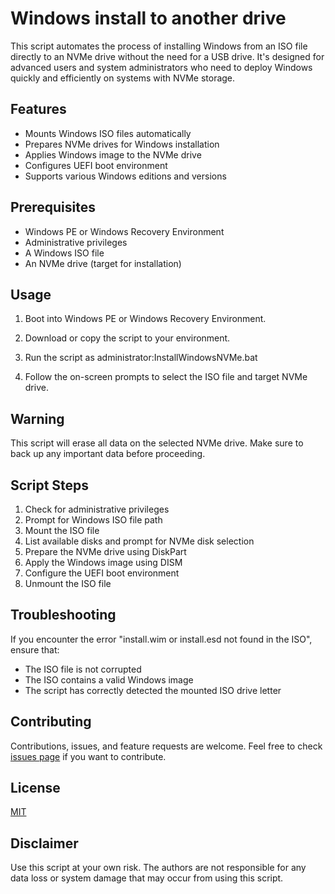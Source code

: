 # Windows install to another drive

This script automates the process of installing Windows from an ISO file directly to an NVMe drive without the need for a USB drive. It's designed for advanced users and system administrators who need to deploy Windows quickly and efficiently on systems with NVMe storage.

## Features

- Mounts Windows ISO files automatically
- Prepares NVMe drives for Windows installation
- Applies Windows image to the NVMe drive
- Configures UEFI boot environment
- Supports various Windows editions and versions

## Prerequisites

- Windows PE or Windows Recovery Environment
- Administrative privileges
- A Windows ISO file
- An NVMe drive (target for installation)

## Usage

1. Boot into Windows PE or Windows Recovery Environment.
2. Download or copy the script to your environment.
3. Run the script as administrator:InstallWindowsNVMe.bat


4. Follow the on-screen prompts to select the ISO file and target NVMe drive.

## Warning

This script will erase all data on the selected NVMe drive. Make sure to back up any important data before proceeding.

## Script Steps

1. Check for administrative privileges
2. Prompt for Windows ISO file path
3. Mount the ISO file
4. List available disks and prompt for NVMe disk selection
5. Prepare the NVMe drive using DiskPart
6. Apply the Windows image using DISM
7. Configure the UEFI boot environment
8. Unmount the ISO file

## Troubleshooting

If you encounter the error "install.wim or install.esd not found in the ISO", ensure that:
- The ISO file is not corrupted
- The ISO contains a valid Windows image
- The script has correctly detected the mounted ISO drive letter

## Contributing

Contributions, issues, and feature requests are welcome. Feel free to check [issues page](https://github.com/yourusername/windows-nvme-install/issues) if you want to contribute.

## License

[MIT](https://choosealicense.com/licenses/mit/)

## Disclaimer

Use this script at your own risk. The authors are not responsible for any data loss or system damage that may occur from using this script.
